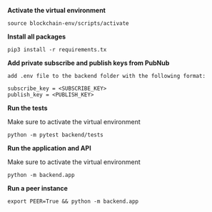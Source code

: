 **Activate the virtual environment**

```
source blockchain-env/scripts/activate
```

**Install all packages**

```
pip3 install -r requirements.tx

```

**Add private subscribe and publish keys from PubNub**

```
add .env file to the backend folder with the following format:

subscribe_key = <SUBSCRIBE_KEY>
publish_key = <PUBLISH_KEY>
```

**Run the tests**

Make sure to activate the virtual environment

```
python -m pytest backend/tests
```

**Run the application and API**

Make sure to activate the virtual environment

```
python -m backend.app
```

**Run a peer instance**

```
export PEER=True && python -m backend.app
```
